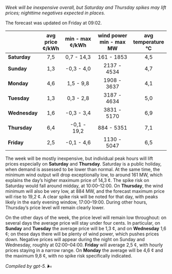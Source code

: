 *Week will be inexpensive overall, but Saturday and Thursday spikes may lift prices; nighttime negatives expected in places.*

The forecast was updated on Friday at 09:02.

|  | avg<br>price<br>¢/kWh | min - max<br>¢/kWh | wind power<br>min - max<br>MW | avg<br>temperature<br>°C |
|:-------------|:----------------:|:----------------:|:-------------:|:-------------:|
| **Saturday** | 7,5 | 0,7 - 14,3 | 161 - 1853 | 4,5 |
| **Sunday** | 1,3 | -0,3 - 4,0 | 2137 - 4534 | 4,7 |
| **Monday** | 4,6 | 1,5 - 9,8 | 1908 - 3637 | 4,1 |
| **Tuesday** | 1,3 | 0,3 - 2,8 | 3187 - 4634 | 5,0 |
| **Wednesday** | 1,6 | -0,3 - 3,4 | 3831 - 5170 | 6,9 |
| **Thursday** | 6,4 | -0,1 - 19,2 | 884 - 5351 | 7,1 |
| **Friday** | 2,5 | -0,1 - 4,6 | 1130 - 5047 | 6,5 |

The week will be mostly inexpensive, but individual peak hours will lift prices especially on **Saturday** and **Thursday**. Saturday is a public holiday, when demand is assessed to be lower than normal. At the same time, the minimum wind output will drop exceptionally low, to around 161 MW, which explains the day’s higher maximum price of 14,3 ¢. The spike risk on Saturday would fall around midday, at 10:00–12:00. On **Thursday**, the wind minimum will also be very low, at 884 MW, and the forecast maximum price will rise to 19,2 ¢. A clear spike risk will be noted for that day, with peaks likely in the early evening window, 17:00–19:00. During other hours, Thursday’s price level will remain clearly lower.

On the other days of the week, the price level will remain low throughout: on several days the average price will stay under four cents. In particular, on **Sunday** and **Tuesday** the average price will be 1,3 ¢, and on **Wednesday** 1,6 ¢; on these days there will be plenty of wind power, which pushes prices down. Negative prices will appear during the night on Sunday and Wednesday, roughly at 02:00–04:00. **Friday** will average 2,5 ¢, with hourly prices staying in a narrow range. On **Monday** the average will be 4,6 ¢ and the maximum 9,8 ¢, with no spike risk specifically indicated.

*Compiled by gpt-5.* 🌬️
